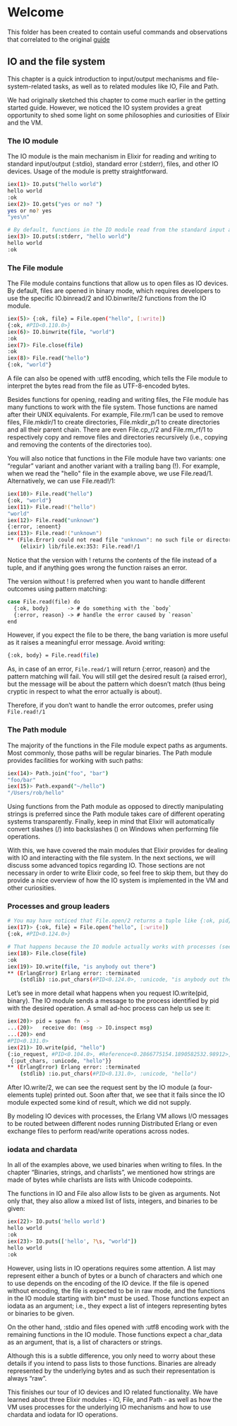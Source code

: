 # Welcome

This folder has been created to contain useful commands and observations that correlated to the original [guide](https://elixir-lang.org/getting-started/io-and-the-file-system.html)

## IO and the file system

This chapter is a quick introduction to input/output mechanisms and file-system-related tasks, as well as to related modules like IO, File and Path.

We had originally sketched this chapter to come much earlier in the getting started guide. However, we noticed the IO system provides a great opportunity to shed some light on some philosophies and curiosities of Elixir and the VM.

### The IO module

The IO module is the main mechanism in Elixir for reading and writing to standard input/output (:stdio), standard error (:stderr), files, and other IO devices. Usage of the module is pretty straightforward.

```sh
iex(1)> IO.puts("hello world")
hello world
:ok
iex(2)> IO.gets("yes or no? ")
yes or no? yes
"yes\n"

# By default, functions in the IO module read from the standard input and write to the standard output. We can change that by passing, for example, :stderr as an argument (in order to write to the standard error device)
iex(3)> IO.puts(:stderr, "hello world")
hello world
:ok

```

### The File module

The File module contains functions that allow us to open files as IO devices. By default, files are opened in binary mode, which requires developers to use the specific IO.binread/2 and IO.binwrite/2 functions from the IO module.

```sh
iex(5)> {:ok, file} = File.open("hello", [:write])
{:ok, #PID<0.110.0>}
iex(6)> IO.binwrite(file, "world")
:ok
iex(7)> File.close(file)
:ok
iex(8)> File.read("hello")
{:ok, "world"}
```

A file can also be opened with :utf8 encoding, which tells the File module to interpret the bytes read from the file as UTF-8-encoded bytes.

Besides functions for opening, reading and writing files, the File module has many functions to work with the file system. Those functions are named after their UNIX equivalents. For example, File.rm/1 can be used to remove files, File.mkdir/1 to create directories, File.mkdir_p/1 to create directories and all their parent chain. There are even File.cp_r/2 and File.rm_rf/1 to respectively copy and remove files and directories recursively (i.e., copying and removing the contents of the directories too).

You will also notice that functions in the File module have two variants: one “regular” variant and another variant with a trailing bang (!). For example, when we read the "hello" file in the example above, we use File.read/1. Alternatively, we can use File.read!/1:

```sh
iex(10)> File.read("hello")
{:ok, "world"}
iex(11)> File.read!("hello")
"world"
iex(12)> File.read("unknown")
{:error, :enoent}
iex(13)> File.read!("unknown")
** (File.Error) could not read file "unknown": no such file or directory
    (elixir) lib/file.ex:353: File.read!/1
```

Notice that the version with ! returns the contents of the file instead of a tuple, and if anything goes wrong the function raises an error.

The version without ! is preferred when you want to handle different outcomes using pattern matching:

```sh
case File.read(file) do
  {:ok, body}      -> # do something with the `body`
  {:error, reason} -> # handle the error caused by `reason`
end
```

However, if you expect the file to be there, the bang variation is more useful as it raises a meaningful error message. Avoid writing:

```sh
{:ok, body} = File.read(file)
```

As, in case of an error, `File.read/1` will return {:error, reason} and the pattern matching will fail. You will still get the desired result (a raised error), but the message will be about the pattern which doesn’t match (thus being cryptic in respect to what the error actually is about).

Therefore, if you don’t want to handle the error outcomes, prefer using `File.read!/1`

### The Path module

The majority of the functions in the File module expect paths as arguments. Most commonly, those paths will be regular binaries. The Path module provides facilities for working with such paths:

```sh
iex(14)> Path.join("foo", "bar")
"foo/bar"
iex(15)> Path.expand("~/hello")
"/Users/rob/hello"
```

Using functions from the Path module as opposed to directly manipulating strings is preferred since the Path module takes care of different operating systems transparently. Finally, keep in mind that Elixir will automatically convert slashes (/) into backslashes (\) on Windows when performing file operations.

With this, we have covered the main modules that Elixir provides for dealing with IO and interacting with the file system. In the next sections, we will discuss some advanced topics regarding IO. Those sections are not necessary in order to write Elixir code, so feel free to skip them, but they do provide a nice overview of how the IO system is implemented in the VM and other curiosities.

### Processes and group leaders

```sh
# You may have noticed that File.open/2 returns a tuple like {:ok, pid}
iex(17)> {:ok, file} = File.open("hello", [:write])
{:ok, #PID<0.124.0>}

# That happens because the IO module actually works with processes (see chapter 11). Given a file is a process, when you write to a file that has been closed, you are actually sending a message to a process which has been terminated
iex(18)> File.close(file)
:ok
iex(19)> IO.write(file, "is anybody out there")
** (ErlangError) Erlang error: :terminated
    (stdlib) :io.put_chars(#PID<0.124.0>, :unicode, "is anybody out there")
```

Let’s see in more detail what happens when you request IO.write(pid, binary). The IO module sends a message to the process identified by pid with the desired operation. A small ad-hoc process can help us see it:

```sh
iex(20)> pid = spawn fn ->
...(20)>   receive do: (msg -> IO.inspect msg)
...(20)> end
#PID<0.131.0>
iex(21)> IO.write(pid, "hello")
{:io_request, #PID<0.104.0>, #Reference<0.2866775154.1890582532.98912>,
 {:put_chars, :unicode, "hello"}}
** (ErlangError) Erlang error: :terminated
    (stdlib) :io.put_chars(#PID<0.131.0>, :unicode, "hello")
```

After IO.write/2, we can see the request sent by the IO module (a four-elements tuple) printed out. Soon after that, we see that it fails since the IO module expected some kind of result, which we did not supply.

By modeling IO devices with processes, the Erlang VM allows I/O messages to be routed between different nodes running Distributed Erlang or even exchange files to perform read/write operations across nodes.

### iodata and chardata

In all of the examples above, we used binaries when writing to files. In the chapter “Binaries, strings, and charlists”, we mentioned how strings are made of bytes while charlists are lists with Unicode codepoints.

The functions in IO and File also allow lists to be given as arguments. Not only that, they also allow a mixed list of lists, integers, and binaries to be given:

```sh
iex(22)> IO.puts('hello world')
hello world
:ok
iex(23)> IO.puts(['hello', ?\s, "world"])
hello world
:ok
```

However, using lists in IO operations requires some attention. A list may represent either a bunch of bytes or a bunch of characters and which one to use depends on the encoding of the IO device. If the file is opened without encoding, the file is expected to be in raw mode, and the functions in the IO module starting with bin* must be used. Those functions expect an iodata as an argument; i.e., they expect a list of integers representing bytes or binaries to be given.

On the other hand, :stdio and files opened with :utf8 encoding work with the remaining functions in the IO module. Those functions expect a char_data as an argument, that is, a list of characters or strings.

Although this is a subtle difference, you only need to worry about these details if you intend to pass lists to those functions. Binaries are already represented by the underlying bytes and as such their representation is always “raw”.

This finishes our tour of IO devices and IO related functionality. We have learned about three Elixir modules - IO, File, and Path - as well as how the VM uses processes for the underlying IO mechanisms and how to use chardata and iodata for IO operations.
